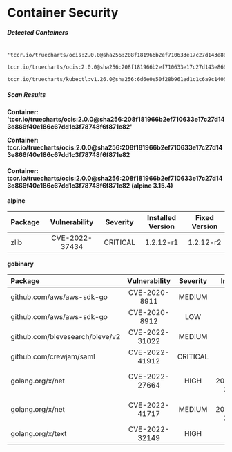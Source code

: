 # Container Security

##### Detected Containers

          'tccr.io/truecharts/ocis:2.0.0@sha256:208f181966b2ef710633e17c27d143e866f40e186c67dd1c3f78748f6f871e82'
          tccr.io/truecharts/ocis:2.0.0@sha256:208f181966b2ef710633e17c27d143e866f40e186c67dd1c3f78748f6f871e82
          tccr.io/truecharts/kubectl:v1.26.0@sha256:6d6e0e50f28b961ed1c1c6a9c140553238641591fbdc9ac7c1a348636f78c552

##### Scan Results

**Container: 'tccr.io/truecharts/ocis:2.0.0@sha256:208f181966b2ef710633e17c27d143e866f40e186c67dd1c3f78748f6f871e82'**


**Container: tccr.io/truecharts/ocis:2.0.0@sha256:208f181966b2ef710633e17c27d143e866f40e186c67dd1c3f78748f6f871e82**

#### Container: tccr.io/truecharts/ocis:2.0.0@sha256:208f181966b2ef710633e17c27d143e866f40e186c67dd1c3f78748f6f871e82 (alpine 3.15.4)
    

**alpine**

      
| Package         |    Vulnerability   |   Severity  |  Installed Version | Fixed Version |
|:----------------|:------------------:|:-----------:|:------------------:|:-------------:|
| zlib         |    CVE-2022-37434   |   CRITICAL  |  1.2.12-r1 | 1.2.12-r2 |

**gobinary**

      
| Package         |    Vulnerability   |   Severity  |  Installed Version | Fixed Version |
|:----------------|:------------------:|:-----------:|:------------------:|:-------------:|
| github.com/aws/aws-sdk-go         |    CVE-2020-8911   |   MEDIUM  |  v1.43.28 |  |
| github.com/aws/aws-sdk-go         |    CVE-2020-8912   |   LOW  |  v1.43.28 |  |
| github.com/blevesearch/bleve/v2         |    CVE-2022-31022   |   MEDIUM  |  v2.3.3 |  |
| github.com/crewjam/saml         |    CVE-2022-41912   |   CRITICAL  |  v0.4.6 | 0.4.9 |
| golang.org/x/net         |    CVE-2022-27664   |   HIGH  |  v0.0.0-20220516155154-20f960328961 | 0.0.0-20220906165146-f3363e06e74c |
| golang.org/x/net         |    CVE-2022-41717   |   MEDIUM  |  v0.0.0-20220516155154-20f960328961 | 0.4.0 |
| golang.org/x/text         |    CVE-2022-32149   |   HIGH  |  v0.3.7 | 0.3.8 |


